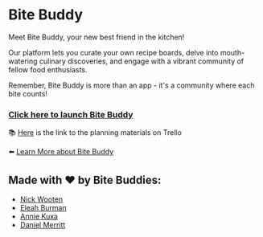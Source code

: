 
# Bite Buddy
Meet Bite Buddy, your new best friend in the kitchen! 

Our platform lets you curate your own recipe boards, delve into mouth-watering culinary discoveries, and engage with a vibrant community of fellow food enthusiasts.

Remember, Bite Buddy is more than an app - it's a community where each bite counts!

### [Click here to launch Bite Buddy](https://bitebuddyapp.netlify.app/)

📚 [Here](https://trello.com/b/CC3qwYpm/bitebuddy "Trello Board") is the link to the planning materials on Trello

⬅️  [Learn More about Bite Buddy](https://github.com/Nswooten/bite-buddy-back-end)

## Made with ❤️ by Bite Buddies:
* [Nick Wooten](https://github.com/Nswooten)
* [Eleah Burman](https://github.com/EleahBurman)
* [Annie Kuxa](https://github.com/any-stone)
* [Daniel Merritt](https://github.com/danielmerritt001)
